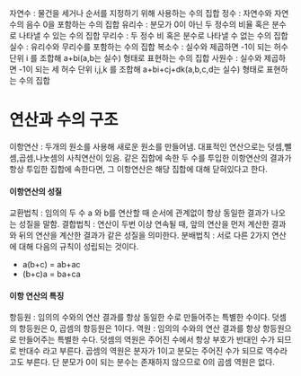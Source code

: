 <p>자연수 : 물건을 세거나 순서를 지정하기 위해 사용하는 수의 집합
정수 : 자연수와 자연수의 음수 0을 포함하는 수의 집합
유리수 : 분모가 0이 아닌 두 정수의 비율 혹은 분수로 나타낼 수 있는 수의 집합
무리수 : 두 정수 비 혹은 분수로 나타낼 수 없는 수의 집합
실수 : 유리수와 무리수를 포함하는 수의 집합
복소수 : 실수와 제곱하면 -1이 되는 허수 단위 i 를 조합해 a+bi(a,b는 실수) 형태로 표현하는 수의 집합
사원수 : 실수와 제곱하면 -1이 되는 세 허수 단위 i,j,k 를 조합해 a+bi+cj+dk(a,b,c,d는 실수) 형태로 표현하는 수의 집합</p>
<h1 id="연산과-수의-구조">연산과 수의 구조</h1>
<p>이항연산 : 두개의 원소를 사용해 새로운 원소를 만들어냄. 대표적인 연산으로는 덧셈,뺄셈,곱셈,나눗셈의 사칙연산이 있음.
같은 집합에 속한 두 수를 투입한 이항연산의 결과가 항상 투입한 집합에 속한다면, 그 이항연산은 해당 집합에 대해 닫혀있다고 한다.</p>
<h4 id="이항연산의-성질">이항연산의 성질</h4>
<p>교환법칙 : 임의의 두 수 a 와 b를 연산할 때 순서에 관계없이 항상 동일한 결과가 나오는 성질을 말함.
결합법칙 : 연산이 두번 이상 연속될 때, 앞의 연산을 먼저 계산한 결과와 뒤의 연산을 계산한 결과가 같은 성질을 의미한다.
분배법칙 : 서로 다른 2가지 연산에 대해 다음의 규칙이 성립되는 것이다.</p>
<ul>
<li>a(b+c) = ab+ac</li>
<li>(b+c)a = ba+ca</li>
</ul>
<h4 id="이항-연산의-특징">이항 연산의 특징</h4>
<p>항등원 : 임의의 수와의 연산 결과를 항상 동일한 수로 만들어주는 특별한 수이다. 덧셈의 항등원은 0, 곱셈의 항등원은 1이다.
역원 : 임의의 수와의 연산 결과를 항상 항등원으로 만들어주는 특별한 수다. 덧셈의 역원은 주어진 수에서 항상 부호가 반대인 수가 되므로 반대수 라고 부른다. 곱셈의 역원은 분자가 1이고 분모는 주어진 수가 되므로 역수라고도 부른다. 단 분모가 0이 되는 분수는 존재하지 않으므로 0의 곱셈 역원은 없다.</p>